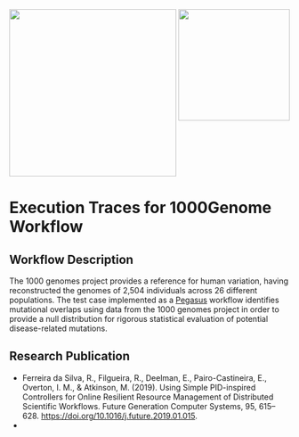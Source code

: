 <img src="https://workflowhub.org/assets/images/logo-horizontal.png" width="300" />
<img src="https://pegasus.isi.edu/wordpress/wp-content/uploads/2015/12/logo-dark.png" width=200 style="float: right" />

# Execution Traces for 1000Genome Workflow

## Workflow Description

The 1000 genomes project provides a reference for human variation, having reconstructed the genomes of 2,504 individuals across 26 different populations. The test case implemented as a [Pegasus](https://pegasus.isi.edu) workflow identifies mutational overlaps using data from the 1000 genomes project in order to provide a null distribution for rigorous statistical evaluation of potential disease-related mutations.

## Research Publication

- Ferreira da Silva, R., Filgueira, R., Deelman, E., Pairo-Castineira, E., Overton, I. M., & Atkinson, M. (2019). Using Simple PID-inspired Controllers for Online Resilient Resource Management of Distributed Scientific Workflows. Future Generation Computer Systems, 95, 615–628. https://doi.org/10.1016/j.future.2019.01.015.
- 
